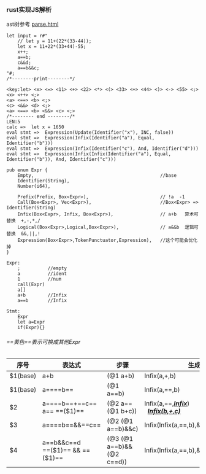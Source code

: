 ### rust实现JS解析

ast树参考 [parse.html](https://esprima.org/demo/parse.html)

```
let input = r#"
    // let y = 11+(22*(33-44));  
    let x = 11+22*(33+44)-55;
    x++;
    a==b;
    c&&d;
    a==b&&c;
"#;
/*--------print--------*/

<key:let> <x> <=> <11> <+> <22> <*> <(> <33> <+> <44> <)> <-> <55> <;>
<x> <++> <;>
<a> <==> <b> <;>
<c> <&&> <d> <;>
<a> <==> <b> <&&> <c> <;>
/*-------- end --------/*
LEN:5
calc =>  let x = 1650
eval stmt =>  Expression(Update(Identifier("x"), INC, false))
eval stmt =>  Expression(Infix(Identifier("a"), Equal, Identifier("b")))
eval stmt =>  Expression(Infix(Identifier("c"), And, Identifier("d")))
eval stmt =>  Expression(Infix(Infix(Identifier("a"), Equal, Identifier("b")), And, Identifier("c")))
```

```
pub enum Expr {
    Empty,                                              //base
    Identifier(String),
    Number(i64),

    Prefix(Prefix, Box<Expr>),                          // !a  -1
    Call(Box<Expr>, Vec<Expr>),                         //Box<Expr> => Identifier(String)
    Infix(Box<Expr>, Infix, Box<Expr>),                 // a+b   算术可替换  +,-,*,/
    Logical(Box<Expr>,Logical,Box<Expr>),               // a&&b  逻辑可替换  &&,||,!
    Expression(Box<Expr>,TokenPunctuator,Expression),   //这个可能会优化掉
}

Expr:
    ;          //empty
    a          //ident
    1          //num
    call(Expr)
    a[]
    a+b        //Infix
    a==b       //Infix
    
Stmt: 
    Expr
    let a=Expr
    if(Expr){}
```
###### ==黄色==表示可换成其他Expr

|序号|表达式|步骤|生成|
|-|-|-|-|
|$1(base)|a+b|(@1 a+b)|Infix(a,+,b)<br/>|
|$1(base)|a\====b==|(@1 a==b)|Infix(a,\==,b)<br/>|
|$2|a\====b==+==c==<br/>a== ==(\$1)==|(@2 a==(@1 b+c))|Infix(a,\==,<u>_**Infix**_</u>) <br/> &nbsp; <u>_**Infix(b,+,c)**_</u>|
|$3|a====b==&&==c==|(@2 (@1 a==b)&&c)|Infix(Infix(a,==,b),&&,c)|
|$4|a\==b&&c==d<br/> ==(\$1)== && ==(\$1)==|(@3 (@1 a\==b)&&(@2 c==d))| Infix(Infix(a,\==,b),&&,Infix(c,==,d))|